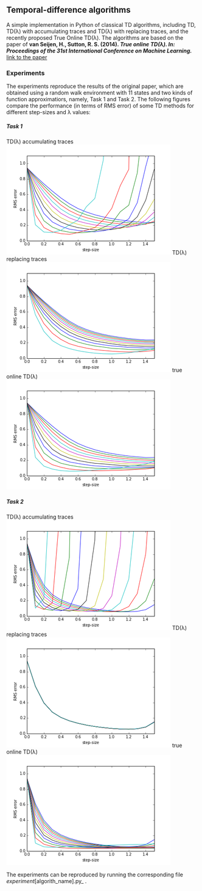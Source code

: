 ## Temporal-difference algorithms
A simple implementation in Python of classical TD algorithms, including TD, TD(λ) with accumulating traces and TD(λ) with replacing traces, and the recently proposed True Online TD(λ).
The algorithms are based on the paper of **van Seijen, H., Sutton, R. S. (2014). _True online TD(λ). In: Proceedings of the 31st International Conference on Machine Learning._** [link to the paper](http://jmlr.org/proceedings/papers/v32/seijen14.pdf)

### Experiments
The experiments reproduce the results of the original paper, which are obtained using a random walk environment with 11 states and two kinds of function approximatiors, namely, Task 1 and Task 2.
The following figures compare the performance (in terms of RMS error) of some TD methods for different step-sizes and λ values:
##### Task 1
TD(λ) accumulating traces
![alt text](figures/TDlambda_accumulating_task1.png)
TD(λ) replacing traces
![alt text](figures/TDlambda_replacing_task1.png)
true online TD(λ)
![alt text](figures/TrueOnlineTD_task1.png)

##### Task 2
TD(λ) accumulating traces
![alt text](figures/TDlambda_accumulating_task2.png)
TD(λ) replacing traces
![alt text](figures/TDlambda_replacing_task2.png)
true online TD(λ)
![alt text](figures/TrueOnlineTD_task2.png)

The experiments can be reproduced by running the corresponding file _experiment_[algorith_name].py_ .
